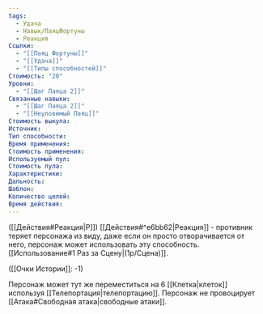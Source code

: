 ```yaml
---
tags:
  - Удача
  - Навык/ПаяцФортуны
  - Реакция
Ссылки:
  - "[[Паяц Фортуны]]"
  - "[[Удача]]"
  - "[[Типы способностей]]"
Стоимость: "20"
Уровни:
  - "[[Шаг Паяца 2]]"
Связанные навыки:
  - "[[Шаг Паяца 2]]"
  - "[[Неуловимый Паяц]]"
Стоимость выкупа:
Источник:
Тип способности:
Время применения:
Стоимость применения:
Используемый пул:
Стоимость пула:
Характеристики:
Дальность:
Шаблон:
Количество целей:
Время действия:
---
```

([[Действия#Реакция|Р]]) [[Действия#^e6bb62|Реакция]] - противник теряет персонажа из виду, даже если он просто отворачивается от него, персонаж может использовать эту способность. [[Использование#1 Раз за Сцену|(1р/Сцена)]].

([[Очки Истории]]: -1)

Персонаж может тут же переместиться на 6 [[Клетка|клеток]] используя [[Телепортация|телепортацию]]. Персонаж не провоцирует [[Атака#Свободная атака|свободные атаки]]. 